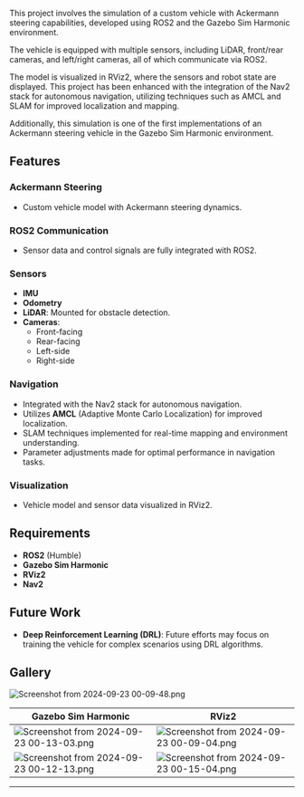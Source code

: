 This project involves the simulation of a custom vehicle with Ackermann steering capabilities, developed using ROS2 and the Gazebo Sim Harmonic environment.

The vehicle is equipped with multiple sensors, including LiDAR, front/rear cameras, and left/right cameras, all of which communicate via ROS2.

The model is visualized in RViz2, where the sensors and robot state are displayed. This project has been enhanced with the integration of the Nav2 stack for autonomous navigation, utilizing techniques such as AMCL and SLAM for improved localization and mapping.

Additionally, this simulation is one of the first implementations of an Ackermann steering vehicle in the Gazebo Sim Harmonic environment.

## Features

### Ackermann Steering

- Custom vehicle model with Ackermann steering dynamics.

### ROS2 Communication

- Sensor data and control signals are fully integrated with ROS2.

### Sensors

- **IMU**
- **Odometry**
- **LiDAR**: Mounted for obstacle detection.
- **Cameras**:
    - Front-facing
    - Rear-facing
    - Left-side
    - Right-side

### Navigation

- Integrated with the Nav2 stack for autonomous navigation.
- Utilizes **AMCL** (Adaptive Monte Carlo Localization) for improved localization.
- SLAM techniques implemented for real-time mapping and environment understanding.
- Parameter adjustments made for optimal performance in navigation tasks.

### Visualization

- Vehicle model and sensor data visualized in RViz2.

## Requirements

- **ROS2** (Humble)
- **Gazebo Sim Harmonic**
- **RViz2**
- **Nav2**

## Future Work

- **Deep Reinforcement Learning (DRL)**: Future efforts may focus on training the vehicle for complex scenarios using DRL algorithms.

## Gallery

![Screenshot from 2024-09-23 00-09-48.png](https://github.com/user-attachments/assets/dd5604c6-014e-4a7a-9a2f-c4dd237abb37)

|**Gazebo Sim Harmonic**|**RViz2**|
|---|---|
|![Screenshot from 2024-09-23 00-13-03.png](https://github.com/user-attachments/assets/1d2b56f7-34c1-4b01-9a85-fb01ceab5bd6)|![Screenshot from 2024-09-23 00-09-04.png](https://github.com/user-attachments/assets/ba6853fd-4143-4b4d-bbc6-072895e4c75e)|
|![Screenshot from 2024-09-23 00-12-13.png](https://github.com/user-attachments/assets/477cce7b-995b-471e-a684-4d82bee0fc34)|![Screenshot from 2024-09-23 00-15-04.png](https://github.com/user-attachments/assets/bf9ad916-14a6-4b62-a799-4169a767e4dd)|

---
